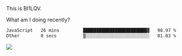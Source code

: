 This is BI1LQV.

What am I doing recently?

<!--START_SECTION:waka-->

```txt
JavaScript   26 mins         ████████████████████████▓   98.97 %
Other        0 secs          ▒░░░░░░░░░░░░░░░░░░░░░░░░   01.03 %
```

<!--END_SECTION:waka-->

<img src="https://github-readme-stats.vercel.app/api?username=bi1lqv&show_icons=true&count_private=true">
